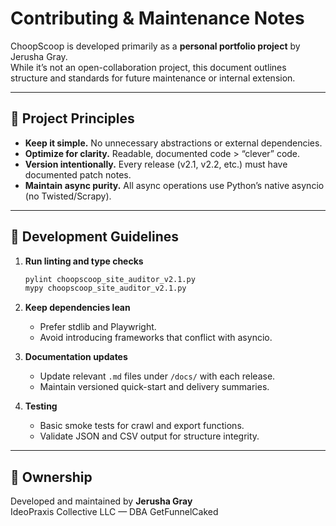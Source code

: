 # Contributing & Maintenance Notes

ChoopScoop is developed primarily as a **personal portfolio project** by Jerusha Gray.  
While it’s not an open-collaboration project, this document outlines structure and standards for future maintenance or internal extension.

---

## 🧱 Project Principles

- **Keep it simple.** No unnecessary abstractions or external dependencies.
- **Optimize for clarity.** Readable, documented code > “clever” code.
- **Version intentionally.** Every release (v2.1, v2.2, etc.) must have documented patch notes.
- **Maintain async purity.** All async operations use Python’s native asyncio (no Twisted/Scrapy).

---

## 🧩 Development Guidelines

1. **Run linting and type checks**
   ```bash
   pylint choopscoop_site_auditor_v2.1.py
   mypy choopscoop_site_auditor_v2.1.py
   ```

2. **Keep dependencies lean**
   - Prefer stdlib and Playwright.
   - Avoid introducing frameworks that conflict with asyncio.

3. **Documentation updates**
   - Update relevant `.md` files under `/docs/` with each release.
   - Maintain versioned quick-start and delivery summaries.

4. **Testing**
   - Basic smoke tests for crawl and export functions.
   - Validate JSON and CSV output for structure integrity.

---

## 🧠 Ownership

Developed and maintained by **Jerusha Gray**  
IdeoPraxis Collective LLC — DBA GetFunnelCaked
